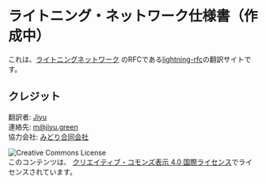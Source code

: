# ライトニング・ネットワーク仕様書（作成中）

これは、[ライトニングネットワーク](https://ja.wikipedia.org/wiki/%E3%83%A9%E3%82%A4%E3%83%88%E3%83%8B%E3%83%B3%E3%82%B0%E3%83%8D%E3%83%83%E3%83%88%E3%83%AF%E3%83%BC%E3%82%AF) のRFCである[lightning-rfc](https://github.com/midori-green/lightning-rfc)の翻訳サイトです。

## クレジット

翻訳者: [Jiyu](https://twitter.com/jiyu33)<br>
連絡先: [m@jiyu.green](mailto:m@jiyu.green)<br>
協力会社: [みどり合同会社](https://manga.green/)<br>

![Creative Commons License](https://i.creativecommons.org/l/by/4.0/88x31.png "License CC-BY")<br>
このコンテンツは、 [クリエイティブ・コモンズ表示 4.0 国際ライセンス](https://creativecommons.org/licenses/by/4.0/deed.ja)でライセンスされています。

